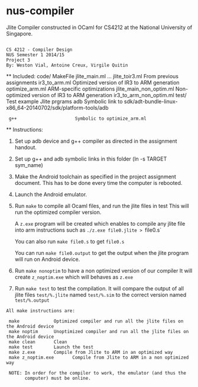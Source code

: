 # nus-compiler
Jlite Compiler constructed in OCaml for CS4212 at the National University of Singapore.

~~~~~~~~~~~~~~~~~~~~~~~~~~~~~~~~~~~~~~~~~~~~~~~~~~~~~~~~~~~~~~~

CS 4212 - Compiler Design 
NUS Semester 1 2014/15
Project 3
By: Weston Vial, Antoine Creux, Virgile Quitin

~~~~~~~~~~~~~~~~~~~~~~~~~~~~~~~~~~~~~~~~~~~~~~~~~~~~~~~~~~~~~~~

** Included:
  code/
     MakeFile
     jlite_main.ml ... jlite_toir3.ml     From previous assignments
     ir3_to_arm.ml            Optimized version of IR3 to ARM generation
     optimize_arm.ml          ARM-specific optimizations
     jlite_main_non_optim.ml  Non-optimized version of IR3 to ARM generation
     ir3_to_arm_non_optim.ml
     test/                    Test example Jlite prgrams
     adb                      Symbolic link to sdk/adt-bundle-linux-x86_64-20140702/sdk/platform-tools/adb

     g++                      Symbolic to optimize_arm.ml     


** Instructions:
  1. Set up adb device and g++ compiler as directed in the assignment handout. 
  2. Set up g++ and adb symbolic links in this folder
      (ln -s TARGET sym_name)

  3. Make the Android toolchain as specified in the project assignment document.
     This has to be done every time the computer is rebooted.

  4. Launch the Android emulator.
  
  5. Run `make` to compile all Ocaml files, and run the jlite files in test
     This will run the optimized compiler version.

     A `z.exe` program will be created which enables to compile any jlite file into arm instructions such as `./z.exe file0.jlite > `file0.s`

     You can also run `make file0.s` to get `file0.s`

     You can run `make file0.output` to get the output when the jlite program will run on Android device.


  6. Run `make nonoptim` to have a non optimized version of our compiler
     It will create `z_noptim.exe` which will behaves as `z.exe`

  7. Run `make test` to test the compilation.
    It will compare the output of all jlite files `test/%.jlite` named `test/%.sim` to the correct version named `test/%.output`



    All make instructions are:

     make             Optimized compiler and run all the jlite files on the Android device
     make noptim      Unoptimized compiler and run all the jlite files on the Android device
     make clean       Clean
     make test        Launch the test
     make z.exe       Compile from Jlite to ARM in an optimized way
     make z_noptim.exe       Compile from Jlite to ARM in a non optimized way

     NOTE: In order for the compiler to work, the emulator (and thus the
           computer) must be online.

